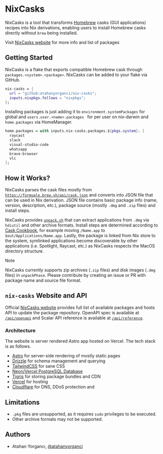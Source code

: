 # NixCasks

NixCasks is a tool that transforms [Homebrew][homebrew] casks (GUI applications) recipes into Nix derivations, enabling users to install Homebrew casks directly without `brew` being installed.

Visit [NixCasks website][website] for more info and list of packages

## Getting Started

NixCasks is a flake that exports compatible Homebrew cask through `packages.<system>.<package>`. NixCasks can be added to your flake via GitHub.

```nix
nix-casks = {
  url = "github:atahanyorganci/nix-casks";
  inputs.nixpkgs.follows = "nixpkgs";
};
```

Installing packages is just adding it to `environment.systemPackages` for global and `users.user.<name>.packages ` for per user on nix-darwin and `home.packages` via HomeManager.

```nix
home.packages = with inputs.nix-casks.packages.${pkgs.system}; [
  raycast
  slack
  visual-studio-code
  whatsapp
  brave-browser
  vlc
];
```

## How it Works?

NixCasks parses the cask files mostly from [`https://formuale.brew.sh/api/cask.json`](https://formuale.brew.sh/api/cask.json) and converts into JSON file that can be used in Nix derivation. JSON file contains basic package info (name, version, description, etc.), package source (mostly `.dmg` and `.zip` files) and install steps.

NixCasks provides [`unpack.sh`](./packages/unpack.sh) that can extract applications from `.dmg` via `hdiutil` and other archive formats. Install steps are determined according to [Cask Cookbook][cask-cookbook], for example moving `/Name.app` to `$out/Applications/Name.app`. Lastly, the package is linked from Nix store to the system, symlinked applications become discoverable by other applications (i.e. Spotlight, Raycast, etc.) as NixCasks respects the MacOS directory structure.

> [!NOTE]
> NixCasks currently supports zip archives (`.zip` files) and disk images (`.dmg` files) in `unpackPhase`. Please contribute by creating an issue or PR with package name and source file format.

## `nix-casks` Website and API

Official [NixCasks website][website] provides full list of available packages and hosts API to update the package repository. OpenAPI spec is available at [`/api/openapi`][openapi] and Scalar API reference is available at [`/api/reference`][reference].

### Architecture

The website is server rendered Astro app hosted on Vercel. The tech stack is as follows.

- [Astro](https://astro.build/) for server-side rendering of mostly static pages
- [Drizzle](https://orm.drizzle.team/) for schema management and querying
- [TailwindCSS](https://tailwindcss.com/) for sane CSS
- [Neon/Vercel PostgreSQL Database](https://vercel.com/docs/storage/vercel-postgres)
- [Tigris](https://www.tigrisdata.com) for storing package bundles and CDN
- [Vercel](https://vercel.com) for hosting
- [Cloudflare](https://cloudflare.com) for DNS, DDoS protection and

## Limitations

- `.pkg` files are unsupported, as it requires `sudo` privileges to be executed.
- Other archive formats may not be supported.

## Authors

- Atahan Yorgancı, [@atahanyorganci](https://github.com/atahanyorganci)

[website]: http://nix-casks.yorganci.dev
[openapi]: http://nix-casks.yorganci.dev/api/openapi.json
[reference]: http://nix-casks.yorganci.dev/api/reference
[homebrew]: https://brew.sh
[cask-cookbook]: https://docs.brew.sh/Cask-Cookbook
